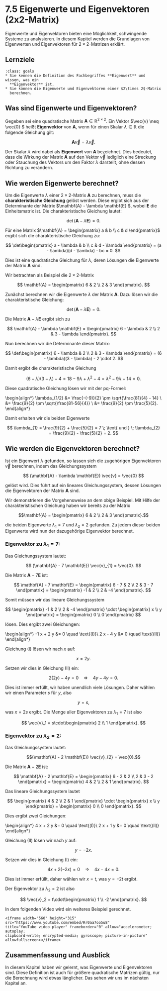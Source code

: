 # 7.5 Eigenwerte und Eigenvektoren (2x2-Matrix)

Eigenwerte und Eigenvektoren bieten eine Möglichkeit, schwingende Systeme zu
analysieren. In diesem Kapitel werden die Grundlagen von Eigenwerten und
Eigenvektoren für $2\times 2$-Matrizen erklärt.

## Lernziele

```{admonition} Lernziele
:class: goals
* Sie kennen die Definition des Fachbegriffes **Eigenwert** und wissen, was ein
  **Eigenvektor** ist.
* Sie können die Eigenwerte und Eigenvektoren einer $2\times 2$-Matrix
  berechnen.
```

## Was sind Eigenwerte und Eigenvektoren?

Gegeben sei eine quadratische Matrix $\mathbf{A} \in \mathbb{R}^{2 \times 2}$.
Ein Vektor $\vec{v} \neq \vec{0} $ heißt **Eigenvektor** von $\mathbf{A}$, wenn
für einen Skalar $\lambda \in \mathbb{R}$ die folgende Gleichung gilt:

$$\mathbf{A} \vec{v} = \lambda \vec{v}.$$

Der Skalar $\lambda$ wird dabei als **Eigenwert** von $\mathbf{A}$ bezeichnet.
Dies bedeutet, dass die Wirkung der Matrix $\mathbf{A}$ auf den Vektor $\vec{v}$
lediglich eine Streckung oder Stauchung des Vektors um den Faktor $\lambda$
darstellt, ohne dessen Richtung zu verändern.

## Wie werden Eigenwerte berechnet?

Um die Eigenwerte $\lambda$ einer $2 \times 2$-Matrix $\mathbf{A}$ zu berechnen,
muss die **charakteristische Gleichung** gelöst werden. Diese ergibt sich aus
der Determinante der Matrix $\mathbf{A} - \lambda \mathbf{E} $, wobei
$\mathbf{E}$ die Einheitsmatrix ist. Die charakteristische Gleichung lautet:

$$
\det(\mathbf{A} - \lambda \mathbf{E}) = 0.
$$

Für eine Matrix $\mathbf{A} = \begin{pmatrix} a & b \\ c & d \end{pmatrix}$
ergibt sich die charakteristische Gleichung zu:

$$ \det\begin{pmatrix} a - \lambda & b \\ c & d - \lambda \end{pmatrix} = (a -
\lambda)(d - \lambda) - bc = 0. $$

Dies ist eine quadratische Gleichung für $\lambda$, deren Lösungen die
Eigenwerte der Matrix $\mathbf{A}$ sind.

Wir betrachten als Beispiel die $2\times 2$-Matrix

$$
\mathbf{A} = \begin{pmatrix} 6 & 2 \\ 2 & 3 \end{pmatrix}.
$$

Zunächst berechnen wir die Eigenwerte $\lambda$ der Matrix $\mathbf{A}$. Dazu
lösen wir die charakteristische Gleichung:

$$
\det(\mathbf{A} - \lambda \mathbf{E}) = 0.
$$

Die Matrix $\mathbf{A} - \lambda \mathbf{E}$ ergibt sich zu

$$
\mathbf{A} - \lambda \mathbf{E} =
\begin{pmatrix} 6 - \lambda & 2 \\ 2 & 3 - \lambda \end{pmatrix}.
$$

Nun berechnen wir die Determinante dieser Matrix:

$$
\det\begin{pmatrix} 6 - \lambda & 2 \\ 2 & 3 - \lambda \end{pmatrix}
= (6 - \lambda)(3 - \lambda) - 2 \cdot 2.
$$

Damit ergibt die charakteristische Gleichung

$$
(6 - \lambda)(3 - \lambda) - 4 =
18 - 9\lambda + \lambda^2 - 4 = \lambda^2 - 9\lambda + 14 = 0.
$$

Diese quadratische Gleichung lösen wir mit der pq-Formel:

\begin{align*}
\lambda_{1/2}
&= \frac{-(-9)}{2} \pm \sqrt{\frac{81}{4} - 14} \\
&= \frac{9}{2} \pm \sqrt{\frac{81-56}{4}} \\
&= \frac{9}{2} \pm \frac{5}{2}.
\end{align*}

Damit erhalten wir die beiden Eigenwerte

$$
\lambda_{1} = \frac{9}{2} + \frac{5}{2} = 7 \; \text{ und } \;
\lambda_{2} = \frac{9}{2} - \frac{5}{2} = 2.
$$

## Wie werden die Eigenvektoren berechnet?

Ist ein Eigenwert $\lambda$ gefunden, so lassen sich die zugehörigen
Eigenvektoren $\vec{v}$ berechnen, indem das Gleichungssystem

$$
(\mathbf{A} - \lambda \mathbf{E}) \vec{v} = \vec{0}
$$

gelöst wird. Dies führt auf ein lineares Gleichungssystem, dessen Lösungen die
Eigenvektoren der Matrix $\mathbf{A}$ sind.

Wir demonstrieren die Vorgehensweise an dem obige Beispiel. Mit Hilfe der
charakteristischen Gleichung haben wir bereits zu der Matrix

$$\mathbf{A} = \begin{pmatrix} 6 & 2 \\ 2 & 3 \end{pmatrix}.$$

die beiden Eigenwerte $\lambda_1 = 7$ und $\lambda_2 = 2$ gefunden. Zu jedem
dieser beiden Eigenwerte wird nun der dazugehörige Eigenvektor berechnet.

### Eigenvektor zu $\lambda_1 = 7$:

Das Gleichungssystem lautet:

$$
(\mathbf{A} - 7 \mathbf{E}) \vec{v}_{1} = \vec{0}.
$$

Die Matrix $\mathbf{A} - 7 \mathbf{E}$ ist:

$$
\mathbf{A} - 7 \mathbf{E} =
\begin{pmatrix} 6 - 7 & 2 \\ 2 & 3 - 7 \end{pmatrix} =
\begin{pmatrix} -1 & 2 \\ 2 & -4 \end{pmatrix}.
$$

Somit müssen wir das lineare Gleichungssystem

$$
\begin{pmatrix} -1 & 2 \\ 2 & -4 \end{pmatrix} \cdot
\begin{pmatrix} x \\ y \end{pmatrix} =
\begin{pmatrix} 0 \\ 0 \end{pmatrix}
$$

lösen. Dies ergibt zwei Gleichungen:

\begin{align*}
-1 x + 2 y &= 0 \quad \text{(I)}\\
2 x - 4 y &= 0 \quad \text{(II)}
\end{align*}

Gleichung (I) lösen wir nach $x$ auf:

$$x = 2 y.$$

Setzen wir dies in Gleichung (II) ein:

$$
2 (2 y) - 4 y = 0 \quad \Rightarrow \quad 4 y - 4 y = 0.
$$

Dies ist immer erfüllt, wir haben unendlich viele Lösungen. Daher wählen wir
einen Parameter $s$ für $y$, also

$$y = s,$$

was $x = 2s$ ergibt. Die Menge aller Eigenvektoren zu $\lambda_1 = 7$ ist also

$$
\vec{v}_1 = s\cdot\begin{pmatrix} 2 \\ 1 \end{pmatrix}.
$$

### Eigenvektor zu $\lambda_2 = 2$:

Das Gleichungssystem lautet:

$$(\mathbf{A} - 2 \mathbf{E}) \vec{v}_{2} = \vec{0}.$$

Die Matrix $\mathbf{A} - 2 \mathbf{E}$ ist:

$$
\mathbf{A} - 2 \mathbf{E} =
\begin{pmatrix} 6 - 2 & 2 \\ 2 & 3 - 2 \end{pmatrix} =
\begin{pmatrix} 4 & 2 \\ 2 & 1 \end{pmatrix}.
$$

Das lineare Gleichungssystem lautet

$$
\begin{pmatrix} 4 & 2 \\ 2 & 1 \end{pmatrix} \cdot
\begin{pmatrix} x \\ y \end{pmatrix} = \begin{pmatrix} 0 \\ 0 \end{pmatrix}.
$$

Dies ergibt zwei Gleichungen:

\begin{align*}
4 x + 2 y &= 0 \quad \text{(I)}\\
2 x + 1 y &= 0 \quad \text{(II)}
\end{align*}

Gleichung (II) lösen wir nach $y$ auf:

$$y = -2 x.$$

Setzen wir dies in Gleichung (I) ein:

$$
4 x + 2 (-2 x) = 0 \quad \Rightarrow \quad 4 x - 4 x = 0.
$$

Dies ist immer erfüllt, daher wählen wir $x = t$, was $y = -2 t$ ergibt.

Der Eigenvektor zu $\lambda_2 = 2$ ist also

$$
\vec{v}_2 = t\cdot\begin{pmatrix} 1 \\ -2 \end{pmatrix}.
$$

In dem folgenden Video wird ein weiteres Beispiel gerechnet.

```{dropdown} Video "Eigenwerte, Eigenvektoren 2x2" von Daniel Jung
<iframe width="560" height="315" src="https://www.youtube.com/embed/Rr0aa7oo5u8"
title="YouTube video player" frameborder="0" allow="accelerometer; autoplay;
clipboard-write; encrypted-media; gyroscope; picture-in-picture" allowfullscreen></iframe>
```

## Zusammenfassung und Ausblick

In diesem Kapitel haben wir gelernt, was Eigenwerte und Eigenvektoren sind.
Diese Definition ist auch für größere quadratische Matrizen gültig, nur die
Berechnung wird etwas länglicher. Das sehen wir uns im nächsten Kapitel an.

